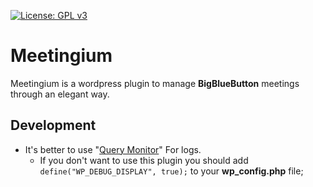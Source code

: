 [![License: GPL v3](https://img.shields.io/badge/License-GPLv3-blue.svg)](https://www.gnu.org/licenses/gpl-3.0)

# Meetingium

Meetingium is a wordpress plugin to manage **BigBlueButton** meetings through an elegant way.


## Development
- It's better to use "[Query Monitor](https://github.com/johnbillion/query-monitor/)" For logs.
    - If you don't want to use this plugin you should add ```define("WP_DEBUG_DISPLAY", true);``` to your **wp_config.php** file;
